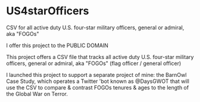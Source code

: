 # US4starOfficers
CSV for all active duty U.S. four-star military officers, general or admiral, aka "FOGOs"

I offer this project to the PUBLIC DOMAIN

This project offers a CSV file that tracks all active duty U.S. four-star military officers, general or admiral, aka "FOGOs" (flag officer / general officer)

I launched this project to support a separate project of mine: the BarnOwl Case Study, which operates a Twitter 'bot known as @DaysGWOT that will use the CSV to compare & contrast FOGOs tenures & ages to the length of the Global War on Terror.
